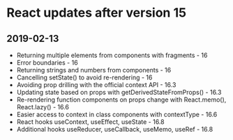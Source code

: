 # React updates after version 15
## 2019-02-13
- Returning multiple elements from components with fragments - 16
- Error boundaries - 16
- Returning strings and numbers from components - 16
- Cancelling setState() to avoid re-rendering - 16
- Avoiding prop drilling with the official context API - 16.3
- Updating state based on props with getDerivedStateFromProps() - 16.3
- Re-rendering function components on props change with React.memo(), React.lazy() - 16.6
- Easier access to context in class components with contextType - 16.6
- React hooks useContext, useEffect, useState - 16.8
- Additional hooks useReducer, useCallback, useMemo, useRef - 16.8
